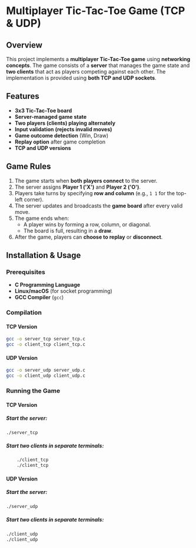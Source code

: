 # Multiplayer Tic-Tac-Toe Game (TCP & UDP)

## Overview  
This project implements a **multiplayer Tic-Tac-Toe game** using **networking concepts**. The game consists of a **server** that manages the game state and **two clients** that act as players competing against each other. The implementation is provided using **both TCP and UDP sockets**.

## Features  
- **3x3 Tic-Tac-Toe board**  
- **Server-managed game state**  
- **Two players (clients) playing alternately**  
- **Input validation (rejects invalid moves)**  
- **Game outcome detection** (Win, Draw)  
- **Replay option** after game completion  
- **TCP and UDP versions**  

## Game Rules  
1. The game starts when **both players connect** to the server.  
2. The server assigns **Player 1 ('X')** and **Player 2 ('O')**.  
3. Players take turns by specifying **row and column** (e.g., `1 1` for the top-left corner).  
4. The server updates and broadcasts the **game board** after every valid move.  
5. The game ends when:  
   - A player wins by forming a row, column, or diagonal.  
   - The board is full, resulting in a **draw**.  
6. After the game, players can **choose to replay** or **disconnect**.  

## Installation & Usage  
### Prerequisites  
- **C Programming Language**  
- **Linux/macOS** (for socket programming)  
- **GCC Compiler** (`gcc`)  

### Compilation  
#### TCP Version  
```sh
gcc -o server_tcp server_tcp.c  
gcc -o client_tcp client_tcp.c  
```

#### UDP Version
```sh
gcc -o server_udp server_udp.c  
gcc -o client_udp client_udp.c  
``` 
### Running the Game
#### TCP Version

##### Start the server:
```sh
./server_tcp
```

##### Start two clients in separate terminals:
```sh
    ./client_tcp
    ./client_tcp
```
#### UDP Version

##### Start the server:
```sh
./server_udp
```
##### Start two clients in separate terminals:
```sh
./client_udp
./client_udp
```